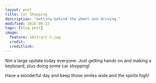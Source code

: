 ```yaml
---
layout: post
title: Car Shopping
description: "Getting behind the wheel and driving."
modified: 2015-09-23
tags: [blog post]
image:
  feature: abstract-5.jpg
  credit:
  creditlink:
---
```


Not a large update today everyone. Just getting hands on and making a keyboard, plus doing some car shopping!

Have a wonderful day and keep those smiles wide and the spirits high!
